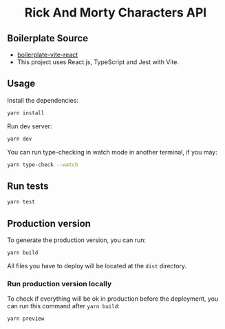 <h1 align="center">Rick And Morty Characters API</h1>

## Boilerplate Source
- [boilerplate-vite-react](https://github.com/fdaciuk/boilerplate-vite-react)
- This project uses React.js, TypeScript and Jest with Vite.


## Usage

Install the dependencies:

```sh
yarn install
```

Run dev server:

```sh
yarn dev
```

You can run type-checking in watch mode in another terminal, if you may:

```sh
yarn type-check --watch
```

## Run tests

```sh
yarn test
```

## Production version

To generate the production version, you can run:

```sh
yarn build
```

All files you have to deploy will be located at the `dist` directory.

### Run production version locally

To check if everything will be ok in production before the deployment, you can run this command after `yarn build`:

```sh
yarn preview
```
